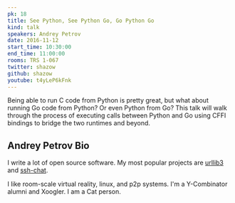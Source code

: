 ```yaml
---
pk: 18
title: See Python, See Python Go, Go Python Go
kind: talk
speakers: Andrey Petrov
date: 2016-11-12
start_time: 10:30:00
end_time: 11:00:00
rooms: TRS 1-067
twitter: shazow
github: shazow
youtube: t4yLeP6kFnk
---
```


Being able to run C code from Python is pretty great, but what about running Go code from Python? Or even Python from Go? This talk will walk through the process of executing calls between Python and Go using CFFI bindings to bridge the two runtimes and beyond.

## Andrey Petrov Bio

I write a lot of open source software. My most popular projects are [urllib3](https://github.com/shazow/urllib3) and [ssh-chat](https://github.com/shazow/ssh-chat).

I like room-scale virtual reality, linux, and p2p systems. I'm a Y-Combinator alumni and Xoogler. I am a Cat person.
